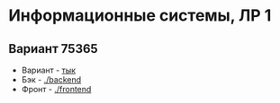 # Информационные системы, ЛР 1
## Вариант 75365

- Вариант - [тык](TASK.md)
- Бэк - [./backend](./backend)
- Фронт - [./frontend](./frontend)